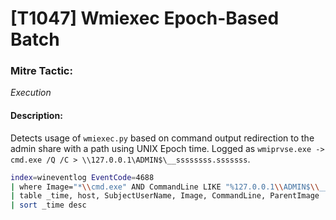# [T1047] Wmiexec Epoch-Based Batch

### Mitre Tactic:  
*Execution*

#### Description:  
Detects usage of `wmiexec.py` based on command output redirection to the admin share with a path using UNIX Epoch time. Logged as `wmiprvse.exe -> cmd.exe /Q /C > \\127.0.0.1\ADMIN$\__ssssssss.sssssss`.

```bash
index=wineventlog EventCode=4688
| where Image="*\\cmd.exe" AND CommandLine LIKE "%127.0.0.1\\ADMIN$\\__%"
| table _time, host, SubjectUserName, Image, CommandLine, ParentImage
| sort _time desc
```